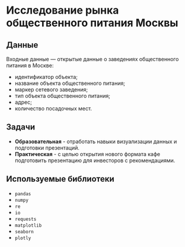 # Исследование рынка общественного питания Москвы

## Данные
Входные данные — открытые данные о заведениях общественного питания в Москве:
- идентификатор объекта;
- название объекта общественного питания;
- маркер сетевого заведения;
- тип объекта общественного питания;
- адрес;
- количество посадочных мест.

## Задачи
- **Образовательная** - отработать навыки визуализации данных и подготовки презентаций.
- **Практическая** - c целью открытия нового формата кафе подготовить презентацию для инвесторов с рекомендациями.

## Используемые библиотеки
- `pandas`
- `numpy`
- `re`
- `io`
- `requests`
- `matplotlib`
- `seaborn`
- `plotly`